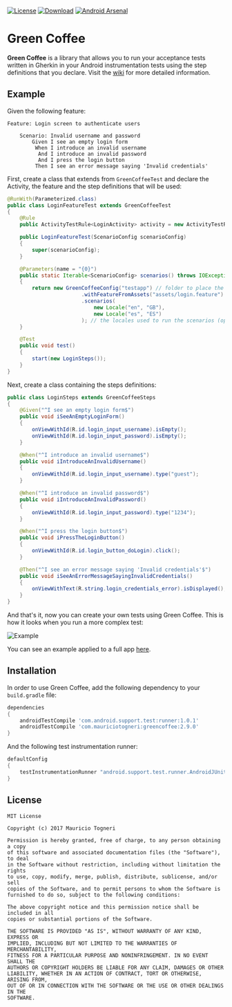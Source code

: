 [![License](https://img.shields.io/badge/license-MIT-green.svg)](https://github.com/mauriciotogneri/green-coffee/blob/master/LICENSE.md)
[![Download](https://api.bintray.com/packages/mauriciotogneri/maven/greencoffee/images/download.svg)](https://bintray.com/mauriciotogneri/maven/greencoffee/_latestVersion)
[![Android Arsenal](https://img.shields.io/badge/Android%20Arsenal-green--coffee-green.svg?style=true)](https://android-arsenal.com/details/1/4313)

# Green Coffee
**Green Coffee** is a library that allows you to run your acceptance tests written in Gherkin in your Android instrumentation tests using the step definitions that you declare. Visit the [wiki](https://github.com/mauriciotogneri/green-coffee/wiki) for more detailed information.

## Example

Given the following feature:

```gherkin
Feature: Login screen to authenticate users

	Scenario: Invalid username and password
        Given I see an empty login form
         When I introduce an invalid username
          And I introduce an invalid password
          And I press the login button
         Then I see an error message saying 'Invalid credentials'
```

First, create a class that extends from `GreenCoffeeTest` and declare the Activity, the feature and the step definitions that will be used:

```java
@RunWith(Parameterized.class)
public class LoginFeatureTest extends GreenCoffeeTest
{
    @Rule
    public ActivityTestRule<LoginActivity> activity = new ActivityTestRule<>(LoginActivity.class);

    public LoginFeatureTest(ScenarioConfig scenarioConfig)
    {
        super(scenarioConfig);
    }

    @Parameters(name = "{0}")
    public static Iterable<ScenarioConfig> scenarios() throws IOException
    {
        return new GreenCoffeeConfig("testapp") // folder to place the screenshot if a test fails
                        .withFeatureFromAssets("assets/login.feature")
                        .scenarios(
                            new Locale("en", "GB"),
                            new Locale("es", "ES")
                        ); // the locales used to run the scenarios (optional)
    }

    @Test
    public void test()
    {
        start(new LoginSteps());
    }
}
```

Next, create a class containing the steps definitions:

```java
public class LoginSteps extends GreenCoffeeSteps
{
    @Given("^I see an empty login form$")
    public void iSeeAnEmptyLoginForm()
    {
        onViewWithId(R.id.login_input_username).isEmpty();
        onViewWithId(R.id.login_input_password).isEmpty();
    }

    @When("^I introduce an invalid username$")
    public void iIntroduceAnInvalidUsername()
    {
        onViewWithId(R.id.login_input_username).type("guest");
    }

    @When("^I introduce an invalid password$")
    public void iIntroduceAnInvalidPassword()
    {
        onViewWithId(R.id.login_input_password).type("1234");
    }

    @When("^I press the login button$")
    public void iPressTheLoginButton()
    {
        onViewWithId(R.id.login_button_doLogin).click();
    }

    @Then("^I see an error message saying 'Invalid credentials'$")
    public void iSeeAnErrorMessageSayingInvalidCredentials()
    {
        onViewWithText(R.string.login_credentials_error).isDisplayed();
    }
}
```

And that's it, now you can create your own tests using Green Coffee. This is how it looks when you run a more complex test:

![Example](http://i.imgur.com/4rMK1KK.gif)

You can see an example applied to a full app [here](https://github.com/vndly/green-coffee-example).

## Installation
In order to use Green Coffee, add the following dependency to your `build.gradle` file:

```groovy
dependencies
{
    androidTestCompile 'com.android.support.test:runner:1.0.1'
    androidTestCompile 'com.mauriciotogneri:greencoffee:2.9.0'
}
```

And the following test instrumentation runner:
```groovy
defaultConfig
{
    testInstrumentationRunner "android.support.test.runner.AndroidJUnitRunner"
}
```

## License

    MIT License

    Copyright (c) 2017 Mauricio Togneri

    Permission is hereby granted, free of charge, to any person obtaining a copy
    of this software and associated documentation files (the "Software"), to deal
    in the Software without restriction, including without limitation the rights
    to use, copy, modify, merge, publish, distribute, sublicense, and/or sell
    copies of the Software, and to permit persons to whom the Software is
    furnished to do so, subject to the following conditions:

    The above copyright notice and this permission notice shall be included in all
    copies or substantial portions of the Software.

    THE SOFTWARE IS PROVIDED "AS IS", WITHOUT WARRANTY OF ANY KIND, EXPRESS OR
    IMPLIED, INCLUDING BUT NOT LIMITED TO THE WARRANTIES OF MERCHANTABILITY,
    FITNESS FOR A PARTICULAR PURPOSE AND NONINFRINGEMENT. IN NO EVENT SHALL THE
    AUTHORS OR COPYRIGHT HOLDERS BE LIABLE FOR ANY CLAIM, DAMAGES OR OTHER
    LIABILITY, WHETHER IN AN ACTION OF CONTRACT, TORT OR OTHERWISE, ARISING FROM,
    OUT OF OR IN CONNECTION WITH THE SOFTWARE OR THE USE OR OTHER DEALINGS IN THE
    SOFTWARE.